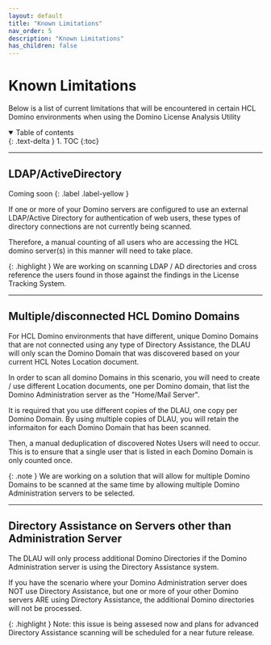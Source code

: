 ```yaml
---
layout: default
title: "Known Limitations"
nav_order: 5
description: "Known Limitations"
has_children: false
---
```


<h1>Known Limitations</h1>

Below is a list of current limitations that will be encountered in certain HCL Domino environments when using the Domino License Analysis Utility

<details open markdown="block">
  <summary>
    Table of contents
  </summary>
  {: .text-delta }
1. TOC
{:toc}
</details>

___
## LDAP/ActiveDirectory 

Coming soon {: .label .label-yellow }

If one or more of your Domino servers are configured to use an external LDAP/Active Directory for authentication of web users, these types of directory connections are not currently being scanned.

Therefore, a manual counting of all users who are accessing the HCL domino server(s) in this manner will need to take place. 

{: .highlight } 
We are working on scanning LDAP / AD directories and cross reference the users found in those against the findings in the License Tracking System.

___
## Multiple/disconnected HCL Domino Domains

For HCL Domino environments that have different, unique Domino Domains that are not connected using any type of Directory Assistance, the DLAU will only scan the Domino Domain that was discovered based on your current HCL Notes Location document.

In order to scan all domino Domains in this scenario, you will need to create / use different Location documents, one per Domino domain, that list the Domino Administration server as the "Home/Mail Server".

It is required that you use different copies of the DLAU, one copy per Domino Domain. By using multiple copies of DLAU, you will retain the informaiton for each Domino Domain that has been scanned.

Then, a manual deduplication of discovered Notes Users will need to occur. This is to ensure that a single user that is listed in each Domino Domain is only counted once.

{: .note }
We are working on a solution that will allow for multiple Domino Domains to be scanned at the same time by allowing multiple Domino Administration servers to be selected.

___
## Directory Assistance on Servers other than Administration Server

The DLAU will only process additional Domino Directories if the Domino Administration server is using the Directory Assistance system.

If you have the scenario where your Domino Administration server does NOT use Directory Assistance, but one or more of your other Domino servers ARE using Directory Assistance, the additional Domino directories will not be processed.

{: .highlight } Note: this issue is being assesed now and plans for advanced Directory Assistance scanning will be scheduled for a near future release.